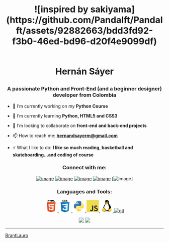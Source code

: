 <h1 align='center'>
  <br>![inspired by sakiyama](https://github.com/Pandalft/Pandalft/assets/92882663/bdd3fd92-f3b0-46ed-bd96-d20f4e9099df)

  <a></a>
  <br>
  Hernán Sáyer
  <br>
</h1>

<h3 align="center">A passionate Python and Front-End (and a beginner designer) developer from Colombia</h3>

- 🔭 I’m currently working on my **Python Course**

- 🌱 I’m currently learning **Python, HTML5 and CSS3**

- 👯 I’m looking to collaborate on **front-end and back-end projects**

- 📫 How to reach me: **hernandsayerm@gmail.com**

- ⚡ What I like to do: **I like so much reading, basketball and skateboarding...and coding of course**

<h3 align="center">Connect with me:</h3>
<div align="center">

[![image](https://img.shields.io/badge/LinkedIn-0077B5?style=for-the-badge&logo=linkedin&logoColor=white)](https://www.linkedin.com/in/hern%C3%A1n-david-s%C3%A1yer-medina-176a191b3)
[![image](https://img.shields.io/badge/Instagram-E4405F?style=for-the-badge&logo=instagram&logoColor=white)](https://www.instagram.com/tpandalft/)
[![image](https://img.shields.io/badge/Twitter-1DA1F2?style=for-the-badge&logo=twitter&logoColor=white)](https://x.com/Pandalft)
[![image](https://img.shields.io/badge/Gmail-D14836?style=for-the-badge&logo=gmail&logoColor=white)](mailto:produtor.hernandsayerm@gmail.com)
[![image](https://dcbadge.limes.pink/api/shield/434105071043608586)]
  
</div>

<h3 align="center">Languages and Tools:</h3>

<p align="center"> 
  <a href="https://www.w3.org/html/" target="_blank"> 
    <img src="https://raw.githubusercontent.com/devicons/devicon/master/icons/html5/html5-original-wordmark.svg" alt="html5" width="40" height="40"/> 
  </a>
  <a href="https://www.w3schools.com/css/" target="_blank"> 
    <img src="https://raw.githubusercontent.com/devicons/devicon/master/icons/css3/css3-original-wordmark.svg" alt="css3" width="40" height="40"/> 
  </a> 
  <a href="https://www.python.org" target="_blank"> 
    <img src="https://raw.githubusercontent.com/devicons/devicon/master/icons/python/python-original.svg" alt="python" width="40" height="40"/> 
  </a>  
  <a href="https://developer.mozilla.org/en-US/docs/Web/JavaScript" target="_blank"> 
    <img src="https://raw.githubusercontent.com/devicons/devicon/master/icons/javascript/javascript-original.svg" alt="javascript" width="40" height="40"/> 
  </a> 
  <a href="https://www.linux.org/" target="_blank"> 
    <img src="https://raw.githubusercontent.com/devicons/devicon/master/icons/linux/linux-original.svg" alt="linux" width="40" height="40"/> 
  </a> 
  <a href="https://git-scm.com/" target="_blank"> 
    <img src="https://www.vectorlogo.zone/logos/git-scm/git-scm-icon.svg" alt="git" width="40" height="40"/> 
  </a>
</p>

<p align= "center">
  <img height= "150" src="https://github-readme-stats.vercel.app/api?username=BrantLauro&theme=react&show_icons=true&include_all_commits=true" />
  <img height= "150" src="https://github-readme-stats.vercel.app/api/top-langs/?username=BrantLauro&theme=react&layout=compact" />
</p>

------

[BrantLauro](https://github.com/Pandalft)
